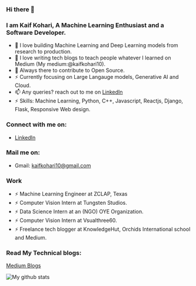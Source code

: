### Hi there 👋 
### I am Kaif Kohari, A Machine Learning Enthusiast and a Software Developer.

* 🔭 I love building Machine Learning and Deep Learning models from research to production.
* 🔭 I love writing tech blogs to teach people whatever I learned on Medium (My medium:@kaifkohari10).
* 🤔 Always there to contribute to Open Source.
* ⚡ Currently focusing on Large Langauge models, Generative AI and Cloud.
* 📫 Any queries? reach out to me on [LinkedIn](https://www.linkedin.com/in/kaif-kohari-a34433190/)
* ⚡ Skills: Machine Learning, Python, C++, Javascript, Reactjs, Django, Flask, Responsive Web design.


### Connect with me on:
* [LinkedIn](https://www.linkedin.com/in/kaif-kohari-a34433190/)


### Mail me on:
* Gmail: kaifkohari10@gmail.com

  


### Work

* ⚡ Machine Learning Engineer at ZCLAP, Texas
* ⚡ Computer Vision Intern at Tungsten Studios.
* ⚡ Data Science Intern at an (NGO) OYE Organization.
* ⚡ Computer Vision Intern at Vsualthree60.
* ⚡ Freelance tech blogger at KnowledgeHut, Orchids International school and Medium.



### Read My Technical blogs:
[Medium Blogs](https://medium.com/@kaifkohari10)



![My github stats](https://github-readme-stats.vercel.app/api?username=Kaif10)

